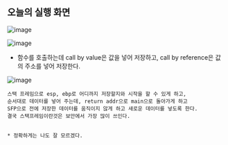 오늘의 실행 화면
-

![image](https://github.com/user-attachments/assets/6ab11482-e3ef-478f-9aad-6ab9eaa57937)

![image](https://github.com/user-attachments/assets/5c6d8758-e327-47fd-98a4-193771c2b676)

- 함수를 호출하는데 call by value은 값을 넣어 저장하고, call by reference은 값의 주소를 넣어 저장한다.

![image](https://github.com/user-attachments/assets/6eecdc6a-2c44-4f85-a9c4-5c64b792f7ad)


    스택 프레임으로 esp, ebp로 어디까지 저장할지와 시작을 할 수 있게 하고, 
    순서대로 데이터를 넣어 주는데, return addr으로 main으로 돌아가게 하고 
    SFP으로 전에 저장한 데이터를 움직이지 않게 하고 새로운 데이터를 넣도록 한다.
    결국 스택프레임이란것은 보안에서 가장 많이 쓰인다.


    * 정확하게는 나도 잘 모르겠다.
    
 
